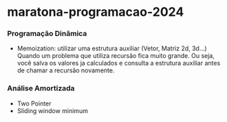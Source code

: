 # maratona-programacao-2024

### Programação Dinâmica 
 - Memoization: utilizar uma estrutura auxiliar (Vetor, Matriz 2d, 3d...) Quando um problema que utiliza recursão fica muito grande. Ou seja, você salva os valores ja calculados e consulta a estrutura auxiliar antes de chamar a recursão novamente.

### Análise Amortizada
 - Two Pointer
 - Sliding window minimum
